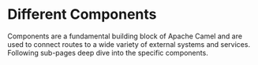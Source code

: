 # Different Components

Components are a fundamental building block of Apache Camel and are used to connect routes to a wide variety of external systems and services. Following sub-pages deep dive into the specific components.
